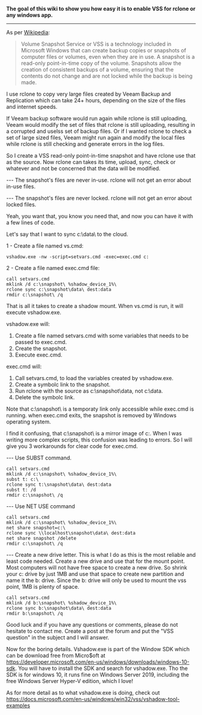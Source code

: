 **The goal of this wiki to show you how easy it is to enable VSS for rclone or any windows app.**
***
As per [Wikipedia](https://en.wikipedia.org/wiki/Shadow_Copy):
> Volume Snapshot Service or VSS is a technology included in Microsoft Windows that can create backup copies or snapshots of computer files or volumes, even when they are in use. A snapshot is a read-only point-in-time copy of the volume. Snapshots allow the creation of consistent backups of a volume, ensuring that the contents do not change and are not locked while the backup is being made.

I use rclone to copy very large files created by Veeam Backup and Replication which can take 24+ hours, depending on the size of the files and internet speeds. 

If Veeam backup software would run again while rclone is still uploading, Veeam would modify the set of files that rclone is still uploading, resulting in a corrupted and uselss set of backup files. Or if I wanted rclone to check a set of large sized files, Veeam might run again and modify the local files while rclone is still checking and generate errors in the log files.

So I create a VSS read-only point-in-time snapshot and have rclone use that as the source.
Now rclone can takes its time, upload, sync, check or whatever and not be concerned that the data will be modified.

--- The snapshot's files are never in-use. rclone will not get an error about in-use files.

--- The snapshot's files are never locked. rclone will not get an error about locked files.

Yeah, you want that, you know you need that, and now you can have it with a few lines of code.  

Let's say that I want to sync c:\data\ to the cloud.

1 - Create a file named vs.cmd:

    vshadow.exe -nw -script=setvars.cmd -exec=exec.cmd c:

2 - Create a file named exec.cmd file:

    call setvars.cmd
    mklink /d c:\snapshot\ %shadow_device_1%\
    rclone sync c:\snapshot\data\ dest:data
    rmdir c:\snapshot\ /q

That is all it takes to create a shadow mount.
When vs.cmd is run, it will execute vshadow.exe.

vshadow.exe will:
1. Create a file named setvars.cmd with some variables that needs to be passed to exec.cmd.
2. Create the snapshot.
3. Execute exec.cmd.

exec.cmd will:
1. Call setvars.cmd, to load the variables created by vshadow.exe.
2. Create a symbolc link to the snapshot.
3. Run rclone with the source as c:\snapshot\data\, not c:\data\.
4. Delete the symbolc link.

Note that c:\snapshot\ is a temporaty link only accessible while exec.cmd is running. when exec.cmd exits, the snapshot is removed by Windows operating system.

I find it confusing, that c:\snapshot\ is a mirror image of c:\.
When I was writing more complex scripts, this confusion was leading to errors.
So I will give you 3 workarounds for clear code for exec.cmd.

--- Use SUBST command.

    call setvars.cmd
    mklink /d c:\snapshot\ %shadow_device_1%\ 
    subst t: c:\
    rclone sync t:\snapshot\data\ dest:data
    subst t: /d
    rmdir c:\snapshot\ /q

--- Use NET USE command

    call setvars.cmd
    mklink /d c:\snapshot\ %shadow_device_1%\ 
    net share snapshot=c:\
    rclone sync \\localhost\snapshot\data\ dest:data
    net share snapshot /delete
    rmdir c:\snapshot\ /q

--- Create a new drive letter. This is what I do as this is the most reliable and least code needed.
Create a new drive and use that for the mount point.
Most computers will not have free space to create a new drive. So shrink your c: drive by just 1MB and use that space to create new partition and name it the b: drive. Since the b: drive will only be used to mount the vss point, 1MB is plenty of space.

    call setvars.cmd
    mklink /d b:\snapshot\ %shadow_device_1%\
    rclone sync b:\snapshot\data\ dest:data
    rmdir b:\snapshot\ /q

Good luck and if you have any questions or comments, please do not hesitate to contact me.
Create a post at the forum and put the "VSS question" in the subject and I will answer.

Now for the boring details.
Vshadow.exe is part of the Window SDK which can be download free from Micro$oft at https://developer.microsoft.com/en-us/windows/downloads/windows-10-sdk. You will have to install the SDK and search for vshadow.exe. Tho the SDK is for windows 10, it runs fine on Windows Server 2019, including the free Windows Server Hyper-V edition, which I love!

As for more detail as to what vshadow.exe is doing, check out https://docs.microsoft.com/en-us/windows/win32/vss/vshadow-tool-examples
